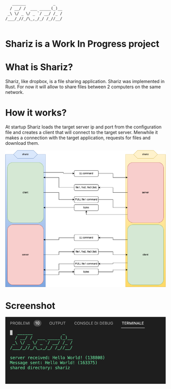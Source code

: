 ```
   ______            _   
  / __/ /  ___ _____(_)__
 _\ \/ _ \/ _ `/ __/ /_ /
/___/_//_/\_,_/_/ /_//__/
                         
```
# Shariz is a Work In Progress project

# What is Shariz?
Shariz, like dropbox, is a file sharing application. Shariz was implemented in Rust. For now it will allow to share files between 2 computers on the same network.

# How it works?
At startup Shariz loads the target server ip and port from the configuration file and creates a client that will connect to the target server. Menwhile it makes a connection with the target application, requests for files and download them.

![shariz flow](flow.png)

# Screenshot
![shariz flow](screenshot.png)